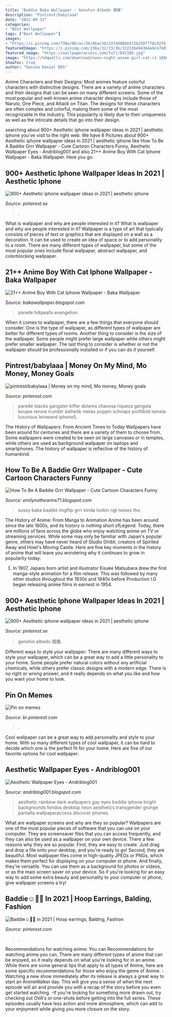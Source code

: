 ```yaml
---
title: "Baddie Baka Wallpaper - Genshin Albedo 偶像"
description: "Pintrest/babylaaa"
date: "2022-09-13"
categories:
- "Best Wallpaper"
tags: ["Best Wallpaper"]
images:
- "https://i.pinimg.com/736x/06/ac/36/06ac361337dd08bb5f26258f778cd2f6.jpg"
featuredImage: "https://i.pinimg.com/236x/32/23/3b/32233b494364a9ce7603dcb71a8d3668.jpg?nii=t"
featured_image: "https://wallpaperaccess.com/full/842106.jpg"
image: "https://hdqwalls.com/download/neon-night-anime-girl-cat-r1-1080x1920.jpg"
ShowToc: true
author: "Danika Daniel DDS"
---
```



Anime Characters and their Designs: Most animes feature colorful characters with distinctive designs.
There are a variety of anime characters and their designs that can be seen on many different screens. Some of the most popular and well-known anime character designs include those of Naruto, One Piece, and Attack on Titan. The designs for these characters are often complex and colorful, making them some of the most recognizable in the industry. This popularity is likely due to their uniqueness as well as the intricate details that go into their design.

	

		
searching about 900+ Aesthetic iphone wallpaper ideas in 2021 | aesthetic iphone you've visit to the right web. We have 8 Pictures about 900+ Aesthetic iphone wallpaper ideas in 2021 | aesthetic iphone like How To Be A Baddie Grrr Wallpaper - Cute Cartoon Characters Funny, Aesthetic Wallpaper Eyes - Andriblog001 and also 21++ Anime Boy With Cat Iphone Wallpaper - Baka Wallpaper. Here you go:
		
    
## 900+ Aesthetic Iphone Wallpaper Ideas In 2021 | Aesthetic Iphone

<img loading=lazy src="https://i.pinimg.com/236x/27/2c/9a/272c9a979c7d9c4257a2680c43f6b8b7.jpg" onerror="this.onerror=null;this.src='https://tse2.mm.bing.net/th?id=OIP.oWWlq3mUMXwvpIBlFPQlmgAAAA&amp;pid=15.1';" alt="900+ Aesthetic iphone wallpaper ideas in 2021 | aesthetic iphone">

_Source: pinterest.se_

>. 

	

What is wallpaper and why are people interested in it?
What is wallpaper and why are people interested in it?
Wallpaper is a type of art that typically consists of pieces of text or graphics that are displayed on a wall as a decoration. It can be used to create an idea of space or to add personality to a room. There are many different types of wallpaper, but some of the most popular ones include floral wallpaper, abstract wallpaper, and colorblocking wallpaper.

    
## 21++ Anime Boy With Cat Iphone Wallpaper - Baka Wallpaper

<img loading=lazy src="https://hdqwalls.com/download/neon-night-anime-girl-cat-r1-1080x1920.jpg" onerror="this.onerror=null;this.src='https://tse1.mm.bing.net/th?id=OIP.ao7BOo3mju8Vyo6JtH-keQHaNK&amp;pid=15.1';" alt="21++ Anime Boy With Cat Iphone Wallpaper - Baka Wallpaper">

_Source: bakawallpaper.blogspot.com_

>parede hdqwalls evangelion. 

	

When it comes to wallpaper, there are a few things that everyone should consider. One is the type of wallpaper, as different types of wallpaper are better for different types of rooms. Another thing to consider is the size of the wallpaper. Some people might prefer large wallpaper while others might prefer smaller wallpaper. The last thing to consider is whether or not the wallpaper should be professionally installed or if you can do it yourself.

    
## Pintrest/babylaaa | Money On My Mind, Mo Money, Money Goals

<img loading=lazy src="https://i.pinimg.com/736x/06/ac/36/06ac361337dd08bb5f26258f778cd2f6.jpg" onerror="this.onerror=null;this.src='https://tse3.mm.bing.net/th?id=OIP.TClPFYZsIOgtcT-4Nd8XbgHaNK&amp;pid=15.1';" alt="pintrest/babylaaa | Money on my mind, Mo money, Money goals">

_Source: pinterest.com_

>parede stacks gangster kiffer dolares chavosa riqueza gangsta boujee renoie trumblr ästhetik metas poppin schnaps profilbild tamela luxurious leinwand iphone5. 

	

The History of Wallpapers: From Ancient Times to Today
Wallpapers have been around for centuries and there are a variety of them to choose from. Some wallpapers were created to be seen on large canvases or in temples, while others are used as background wallpaper on laptops and smartphones. The history of wallpaper is reflective of the history of humankind.

    
## How To Be A Baddie Grrr Wallpaper - Cute Cartoon Characters Funny

<img loading=lazy src="https://lh5.googleusercontent.com/proxy/RFpR4B0zLbwdVDcRghCZDLklpd-RXbCAfHloHq0VsLXVT-wIOfHYexMgvgnI-7JuFnQbNIMtEUAADNP8KYoPcCMjhZfyDCjmCjU6umqTAlgO15dP1VJMoJDs2EPaFEksD6Nv38ivilhl2aKJ8F3SM-2C15nK4avMGdfDL9GanOxi2u2x7TtpAvOmmkGrRi75D7MsURNgjikouuici-p6CkkwjWdMGdGl50cj4wNKLa5MZdj4tqOwcwjDENB3LTgMmBmmnMNZZIds66yVoA=w1200-h630-p-k-no-nu" onerror="this.onerror=null;this.src='https://tse2.mm.bing.net/th?id=OIP.guC9dm78Pk6idmX0CV8byQHaEK&amp;pid=15.1';" alt="How To Be A Baddie Grrr Wallpaper - Cute Cartoon Characters Funny">

_Source: emilynothearms71.blogspot.com_

>sussy baka baddie imgflip grrr kinda lookin ngl noises tho. 

	

The History of Anime: From Manga to Animation
Anime has been around since the late 1800s, and its history is nothing short ofLegend. Today, there are millions of fans across the globe who enjoy watching anime on TV or streaming services. While some may only be familiar with Japan's popular genre, others may have never heard of Studio Ghibli, creators of Spirited Away and Howl's Moving Castle. Here are five key moments in the history of anime that will leave you wondering why it continues to grow in popularity today:
1) In 1907, Japans born artist and illustrator Eisuke Matsubara drew the first manga-style animation for a film release. This was followed by many other studios throughout the 1930s and 1940s before Production I.G began releasing anime films in earnest in 1954.

    
## 900+ Aesthetic Iphone Wallpaper Ideas In 2021 | Aesthetic Iphone

<img loading=lazy src="https://i.pinimg.com/474x/9b/0a/14/9b0a141dfbd44e7e1710e95aa0dda08d.jpg" onerror="this.onerror=null;this.src='https://tse2.mm.bing.net/th?id=OIP.A9SGXNZa2IjYXkZfxRYqDQAAAA&amp;pid=15.1';" alt="900+ Aesthetic iphone wallpaper ideas in 2021 | aesthetic iphone">

_Source: pinterest.se_

>genshin albedo 偶像. 

	

Different ways to style your wallpaper:
There are many different ways to style your wallpaper, which can be a great way to add a little personality to your home. Some people prefer natural colors without any artificial chemicals, while others prefer classic designs with a modern edge. There is no right or wrong answer, and it really depends on what you like and how you want your home to look.

    
## Pin On Memes

<img loading=lazy src="https://i.pinimg.com/736x/41/35/16/413516bfd3d7927796eda795dec97207.jpg" onerror="this.onerror=null;this.src='https://tse3.mm.bing.net/th?id=OIP.7NUmmU375xD8grEbfGf5kAAAAA&amp;pid=15.1';" alt="Pin on memes">

_Source: br.pinterest.com_

>. 

	

Cool wallpaper can be a great way to add personality and style to your home. With so many different types of cool wallpaper, it can be hard to decide which one is the perfect fit for your home. Here are five of our favorite options for cool wallpaper: 

    
## Aesthetic Wallpaper Eyes - Andriblog001

<img loading=lazy src="https://wallpaperaccess.com/full/842106.jpg" onerror="this.onerror=null;this.src='https://tse1.mm.bing.net/th?id=OIP.h6DEfX0WlpuUg2fUvhvk9gHaNK&amp;pid=15.1';" alt="Aesthetic Wallpaper Eyes - Andriblog001">

_Source: andriblog001.blogspot.com_

>aesthetic rainbow dark wallpapers gay eyes baddie iphone bright backgrounds fondos desktop neon aesthetics transgender grunge pantalla wallpaperaccess discover phones. 

	

What are wallpaper screens and why are they so popular?
Wallpapers are one of the most popular pieces of software that you can use on your computer. They are screensaver files that you can access frequently, and they can also be used as a wallpaper on your own device. There a few reasons why they are so popular. First, they are easy to create. Just drag and drop a file onto your desktop, and you're ready to go! Second, they are beautiful. Most wallpaper files come in high-quality JPEGs or PNGs, which makes them perfect for displaying on your computer or phone. And finally, they're versatile. You can use them as a background for photos or videos, or as the main screen saver on your device. So if you're looking for an easy way to add some extra beauty and personality to your computer or phone, give wallpaper screens a try!

    
## Baddie☺️💅🏽 In 2021 | Hoop Earrings, Balding, Fashion

<img loading=lazy src="https://i.pinimg.com/236x/32/23/3b/32233b494364a9ce7603dcb71a8d3668.jpg?nii=t" onerror="this.onerror=null;this.src='https://tse2.mm.bing.net/th?id=OIP.3IXEaLyYR3HjXlFrTldHcwAAAA&amp;pid=15.1';" alt="Baddie☺️💅🏽 in 2021 | Hoop earrings, Balding, Fashion">

_Source: pinterest.com_

>. 

	

Recommendations for watching anime: You can
Recommendations for watching anime you can. There are many different types of anime that can be enjoyed, so it really depends on what you're looking for in an anime. While there are some general tips that apply to all types of Anime, here are some specific recommendations for those who enjoy the genre of Anime: 
-Watching a new show immediately after its release is always a great way to start an AnimeWalker day. This will give you a sense of when the next episode will air and provide you with a recap of the story before you even get started watching. 
-If you're looking for something more drawn out, try checking out OVA's or one-shots before getting into the full series. These episodes usually have less action and more atmosphere, which can add to your enjoyment while giving you more closure on the story.

